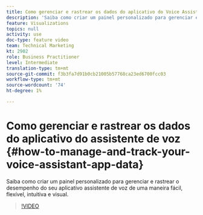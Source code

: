 ```yaml
---
title: Como gerenciar e rastrear os dados do aplicativo do Voice Assistant
description: 'Saiba como criar um painel personalizado para gerenciar e rastrear o desempenho do seu aplicativo assistente de voz de uma maneira fácil, flexível, intuitiva e visual. '
feature: Visualizations
topics: null
activity: use
doc-type: feature video
team: Technical Marketing
kt: 2902
role: Business Practitioner
level: Intermediate
translation-type: tm+mt
source-git-commit: f3b3fa7d91b0cb21005b57768ca23ed6700fcc03
workflow-type: tm+mt
source-wordcount: '74'
ht-degree: 1%

---
```



# Como gerenciar e rastrear os dados do aplicativo do assistente de voz {#how-to-manage-and-track-your-voice-assistant-app-data}

Saiba como criar um painel personalizado para gerenciar e rastrear o desempenho do seu aplicativo assistente de voz de uma maneira fácil, flexível, intuitiva e visual.

>[!VIDEO](https://video.tv.adobe.com/v/27224/?quality=9)
